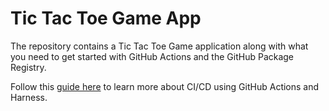 # Tic Tac Toe Game App

The repository contains a Tic Tac Toe Game application along with what you need to get started with GitHub Actions and the GitHub Package Registry. 

Follow this [guide here](https://https://harness.io/2020/05/using-github-actions-with-harness/) to learn more about CI/CD using GitHub Actions and Harness.
